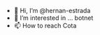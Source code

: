 - 👋 Hi, I’m @hernan-estrada
- 👀 I’m interested in ... botnet
- 📫 How to reach Cota

<!---
hernan-estrada/hernan-estrada is a ✨ special ✨ repository because its `README.md` (this file) appears on your GitHub profile.
You can click the Preview link to take a look at your changes.
--->
